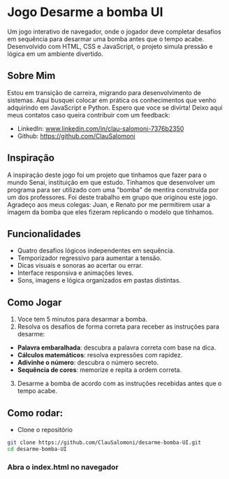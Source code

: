# Jogo Desarme a bomba UI
Um jogo interativo de navegador, onde o jogador deve completar desafios em sequência para desarmar uma bomba antes que o tempo acabe. Desenvolvido com HTML, CSS e JavaScript, o projeto simula pressão e lógica em um ambiente divertido.
## Sobre Mim
Estou em transição de carreira, migrando para desenvolvimento de sistemas. Aqui busquei colocar em prática os conhecimentos que venho adquirindo em JavaScript e Python. Espero que voce se divirta! Deixo aqui meus contatos caso queira contribuir com um feedback:
- LinkedIn: www.linkedin.com/in/clau-salomoni-7376b2350
- Github: https://github.com/ClauSalomoni

## Inspiração
A inspiração deste jogo foi um projeto que tinhamos que fazer para o mundo Senai, instituição em que estudo. Tinhamos que desenvolver um programa para ser utilizado com uma "bomba" de mentira construída por um dos professores. Foi deste trabalho em grupo que originou este jogo. Agradeço aos meus colegas: Juan, e Renato por me permitirem usar a imagem da bomba que eles fizeram replicando o modelo que tínhamos. 
## Funcionalidades
- Quatro desafios lógicos independentes em sequência.
- Temporizador regressivo para aumentar a tensão.
- Dicas visuais e sonoras ao acertar ou errar.
- Interface responsiva e animações leves.
- Sons, imagens e lógica organizados em pastas distintas.
## Como Jogar
1. Voce tem 5 minutos para desarmar a bomba.
2. Resolva os desafios de forma correta para receber as instruções para desarme:
-   **Palavra embaralhada**: descubra a palavra correta com base na dica.
-   **Cálculos matemáticos**: resolva expressões com rapidez.
-   **Adivinhe o número**: descubra o número secreto.
-   **Sequência de cores**: memorize e repita a ordem correta.
3. Desarme a bomba de acordo com as instruções recebidas antes que o tempo acabe.
## Como rodar:
- Clone o repositório
```bash
git clone https://github.com/ClauSalomoni/desarme-bomba-UI.git
cd desarme-bomba-UI
```


### Abra o index.html no navegador

 